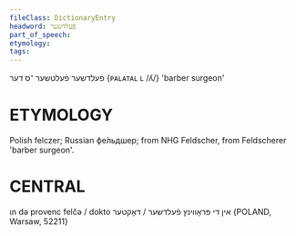 ```yaml
---
fileClass: DictionaryEntry
headword: פֿעלדשער
part_of_speech: 
etymology: 
tags: 
---
```

פֿעלדשער
פֿעלטשער
־ס
דער
{ᴘᴀʟᴀᴛᴀʟ ʟ /ʎ/}
'barber surgeon'

ETYMOLOGY
===========
Polish felczer; Russian фе́льдшер; from NHG Feldscher, from Feldscherer 'barber surgeon'.

CENTRAL
========

ɩn də provenc felčə / dokto אין די פּראָווינץ פֿעלדשער / דאָקטער {POLAND, Warsaw, 52211}
